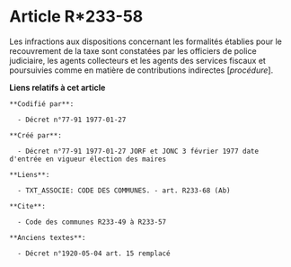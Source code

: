 # Article R*233-58

Les infractions aux dispositions concernant les formalités établies pour le recouvrement de la taxe sont constatées par les
officiers de police judiciaire, les agents collecteurs et les agents des services fiscaux et poursuivies comme en matière de
contributions indirectes [*procédure*].

**Liens relatifs à cet article**

	**Codifié par**:

	  - Décret n°77-91 1977-01-27

	**Créé par**:

	  - Décret n°77-91 1977-01-27 JORF et JONC 3 février 1977 date d'entrée en vigueur élection des maires

	**Liens**:

	  - TXT_ASSOCIE: CODE DES COMMUNES. - art. R233-68 (Ab)

	**Cite**:

	  - Code des communes R233-49 à R233-57

	**Anciens textes**:

	  - Décret n°1920-05-04 art. 15 remplacé
